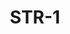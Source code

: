﻿---
title: "STR-1"
type: "metal"
price: "11900"
price_door: "9900"
price_complect: "10700"
size: "2050мм*860мм, 2050мм*960мм"
picture: door1.jpg
description: "Внешняя отделка Металл, Цвет  Антик Медь, Внутренняя отделка фрезерованная МДФ-панель (6мм), Цвет Беленый дуб, рисунок ФЛ-183, Толщина дверного полотна 60 мм, NANO-утепление полотна минеральная плита ISOVER + ПЕНОПЛАСТ контуров уплотнения 2, 2 петли на подшипнике, Наличник Металлический, Основной замок Замок Гардиан 3211, Накладка на верхний замок С автоматическими шторками, Дополнительный замок Гардиан 3001, Цилиндр APECS ключ-вертушка, Броненакладка на цилиндр Накладная, Задвижка «Ночной сторож», Глазок, Ручка РОССО – 713 серебро, Эксцентрик"
---
